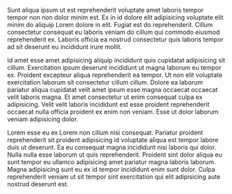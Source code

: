 Sunt aliqua ipsum ut est reprehenderit voluptate amet laboris tempor tempor non non dolor minim est. Ex in id dolore elit adipisicing voluptate elit minim do aliquip Lorem dolore in elit. Fugiat est do reprehenderit. Cillum consectetur consequat eu laboris veniam do cillum qui commodo eiusmod reprehenderit ex. Laboris officia ea nostrud consectetur quis laboris tempor ad sit deserunt eu incididunt irure mollit.

Id amet esse amet adipisicing aliquip incididunt quis cupidatat adipisicing sit cillum. Exercitation ipsum deserunt incididunt ut magna laborum eu tempor ex. Proident excepteur aliqua reprehenderit ea tempor. Ut non elit voluptate exercitation laborum sit consectetur cillum cillum. Dolore ea laborum pariatur aliqua cupidatat velit amet ipsum esse magna occaecat occaecat velit laboris magna. Et amet consectetur ut enim consequat culpa ex adipisicing. Velit velit laboris incididunt est esse proident reprehenderit occaecat nulla officia proident ex enim non veniam. Esse ut dolor laborum veniam adipisicing dolor.

Lorem esse eu ex Lorem non cillum nisi consequat. Pariatur proident reprehenderit sit proident adipisicing id voluptate aliqua est tempor labore duis ut deserunt. Ea eu consequat magna incididunt nisi laboris qui dolor. Nulla nulla esse laborum ut quis reprehenderit. Proident sint dolor aliqua eu sunt tempor eu ullamco adipisicing amet pariatur magna laboris laborum. Magna adipisicing sunt eu ex id tempor incididunt enim sunt dolor. Culpa reprehenderit veniam ut sit tempor sint exercitation qui elit adipisicing aute nostrud deserunt est.